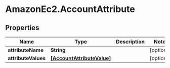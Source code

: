 # AmazonEc2.AccountAttribute

## Properties

Name | Type | Description | Notes
------------ | ------------- | ------------- | -------------
**attributeName** | **String** |  | [optional] 
**attributeValues** | [**[AccountAttributeValue]**](AccountAttributeValue.md) |  | [optional] 


